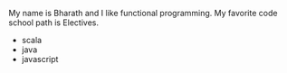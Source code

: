 My name is Bharath and I like functional programming.
My favorite code school path is Electives.

* scala
* java
* javascript
